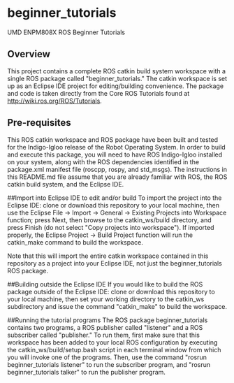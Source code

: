 # beginner_tutorials
UMD ENPM808X ROS Beginner Tutorials

## Overview
This project contains a complete ROS catkin build system workspace with a single
ROS package called "beginner_tutorials."  The catkin workspace is set up as an Eclipse IDE project
for editing/building convenience.  The package and code is taken directly from the Core ROS Tutorials
found at http://wiki.ros.org/ROS/Tutorials.

## Pre-requisites
This ROS catkin workspace and ROS package have been built and tested for the Indigo-Igloo release of
the Robot Operating System.  In order to build and execute this package, you will need to have
ROS Indigo-Igloo installed on your system, along with the ROS dependencies identified in the
package.xml manifest file (roscpp, rospy, and std_msgs).  The instructions in this README.md file
assume that you are already familiar with ROS, the ROS catkin build system, and the Eclipse IDE.

##Import into Eclipse IDE to edit and/or build
To import the project into the Eclipse IDE: clone or download this repository to your
local machine, then use the Eclipse File -> Import -> General -> Existing Projects
into Workspace function; press Next, then browse to the catkin_ws/build directory, and
press Finish (do not select "Copy projects into workspace").  If imported properly,
the Eclipse Project -> Build Project function will run the catkin_make command to build
the workspace.

Note that this will import the entire catkin workspace contained in this repository as a project into
your Eclipse IDE, not just the beginner_tutorials ROS package.

##Building outside the Eclipse IDE
If you would like to build the ROS package outside of the Eclipse IDE: clone or download this
repository to your local machine, then set your working directory to the catkin_ws subdirectory and
issue the command "catkin_make" to build the workspace.

##Running the tutorial programs
The ROS package beginner_tutorials contains two programs, a ROS publisher called "listener" and a
ROS subscriber called "publisher."  To run them, first make sure that this workspace has been
added to your local ROS configuration by executing the catkin_ws/build/setup.bash script in each
terminal window from which you will invoke one of the programs.  Then, use the command
"rosrun beginner_tutorials listener" to run the subscriber program, and "rosrun beginner_tutorials talker"
to run the publisher program.
